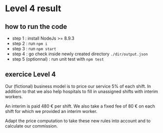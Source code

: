 # Level 4 result
## how to run the code

 - step 1 : install NodeJs >= 8.9.3
 - step 2 : run `npm i` 
 - step 3 : run `npm start`
 - step 4 : go check inside newly created directory `./dir/output.json`
 - step 5 (optionnal) : run unit test with `npm test`

## exercice Level 4

Our (fictional) business model is to price our service 5% of each shift.
In addition to that we also help hospitals to fill in unassigned shifts with interim workers.

An interim is paid 480 € per shift.
We also take a fixed fee of 80 € on each shift for which we provided an interim worker.

Adapt the price computation to take these new rules into account and to calculate our commission.